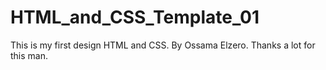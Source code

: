 # HTML_and_CSS_Template_01
This is my first design HTML and CSS. By Ossama Elzero. Thanks a lot for this man.  
